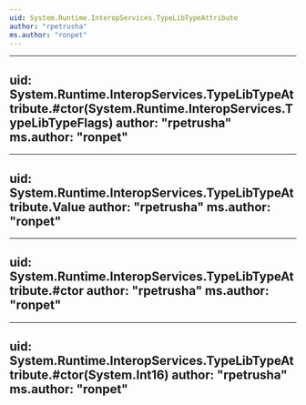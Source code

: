 ```yaml
---
uid: System.Runtime.InteropServices.TypeLibTypeAttribute
author: "rpetrusha"
ms.author: "ronpet"
---
```


---
uid: System.Runtime.InteropServices.TypeLibTypeAttribute.#ctor(System.Runtime.InteropServices.TypeLibTypeFlags)
author: "rpetrusha"
ms.author: "ronpet"
---

---
uid: System.Runtime.InteropServices.TypeLibTypeAttribute.Value
author: "rpetrusha"
ms.author: "ronpet"
---

---
uid: System.Runtime.InteropServices.TypeLibTypeAttribute.#ctor
author: "rpetrusha"
ms.author: "ronpet"
---

---
uid: System.Runtime.InteropServices.TypeLibTypeAttribute.#ctor(System.Int16)
author: "rpetrusha"
ms.author: "ronpet"
---

